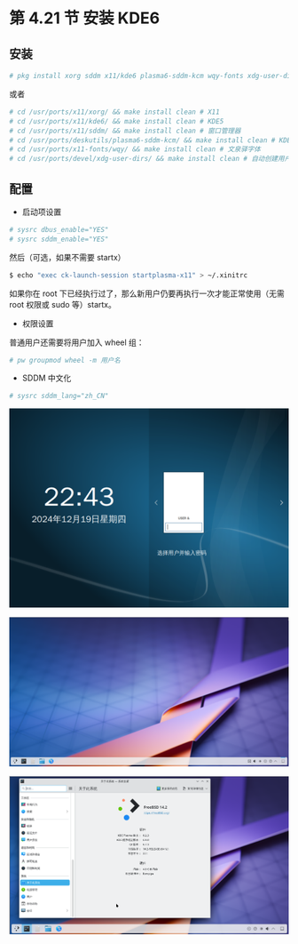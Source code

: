 # 第 4.21 节 安装 KDE6

## 安装

```sh
# pkg install xorg sddm x11/kde6 plasma6-sddm-kcm wqy-fonts xdg-user-dirs
```

或者

```sh
# cd /usr/ports/x11/xorg/ && make install clean # X11
# cd /usr/ports/x11/kde6/ && make install clean # KDE5
# cd /usr/ports/x11/sddm/ && make install clean # 窗口管理器
# cd /usr/ports/deskutils/plasma6-sddm-kcm/ && make install clean # KDE 管理 SDDM 的模块
# cd /usr/ports/x11-fonts/wqy/ && make install clean # 文泉驿字体
# cd /usr/ports/devel/xdg-user-dirs/ && make install clean # 自动创建用户目录的工具
```

## 配置

- 启动项设置

```sh
# sysrc dbus_enable="YES"
# sysrc sddm_enable="YES"
```

然后（可选，如果不需要 startx）

```sh
$ echo "exec ck-launch-session startplasma-x11" > ~/.xinitrc
```

如果你在 root 下已经执行过了，那么新用户仍要再执行一次才能正常使用（无需 root 权限或 sudo 等）startx。

- 权限设置

普通用户还需要将用户加入 wheel 组：

```sh
# pw groupmod wheel -m 用户名
```

- SDDM 中文化

```sh
# sysrc sddm_lang="zh_CN"
```

![FreeBSD 安装 KDE6](../.gitbook/assets/kde6-1.png)

![FreeBSD 安装 KDE6](../.gitbook/assets/kde6-2.png)

![FreeBSD 安装 KDE6](../.gitbook/assets/kde6-3.png)

